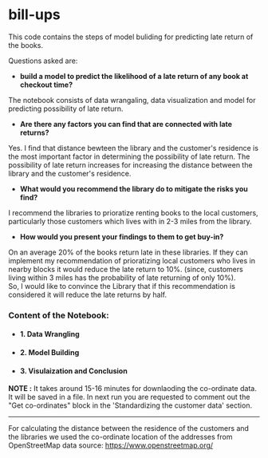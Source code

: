 # bill-ups

This code contains the steps of model buliding for predicting late return of the books. 

Questions asked are:
 
 - <b>build a model to predict the likelihood of a late return of any book at checkout time? </b>
 
  The notebook consists of data wrangaling, data visualization and model for predicting possibility of late return.

 - <b>Are there any factors you can find that are connected with late returns? </b>
 
  Yes. I find that distance bewteen the library and the customer's residence is the most important factor in determining the possibility of late return.
 The possibility of late return increases for increasing the distance between the library and the customer's residence.
 
 - <b>What would you recommend the library do to mitigate the risks you find? </b>
  
  I recommend the libraries to prioratize renting books to the local customers, particularly those customers which lives with in 
  2-3 miles from the library. 
 
 - <b>How would you present your findings to them to get buy-in? </b>
 
On an average 20% of the books return late in these libraries. If they can implement my recommendation of prioratizing local customers who lives in nearby blocks it would reduce the late return to 10%. 
(since, customers living within 3 miles has the probability of late returning of only 10%).   
 So, I would like to convince the Library that if this recommendation is considered it will reduce the late returns by half.

 ### Content of the Notebook:
- #### 1. Data Wrangling
- #### 2. Model Building
- #### 3. Visulaization and Conclusion

<b>NOTE :</b> It takes around 15-16 minutes for downlaoding the co-ordinate data. It will be saved in a file. In next run you are requested to comment out the "Get co-ordinates" block in the 'Standardizing the customer data' section. 

----------

 For calculating the distance between the residence of the customers and the libraries we used the co-ordinate location of the addresses from 
 OpenStreetMap data source: https://www.openstreetmap.org/
